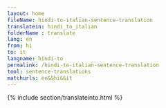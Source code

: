 ```yaml
---
layout: home
fileName: hindi-to-italian-sentence-translation
translatein: hindi_to_italian
folderName : translate
lang: en
from: hi
to: it
langname: hindi-to
permalink: /hindi-to-italian-sentence-translation
tool: sentence-translations
matchurls: en&&hi&&it
---
```

{% include section/translateinto.html %}
